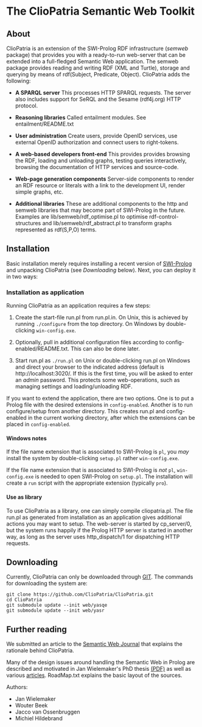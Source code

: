 # The ClioPatria Semantic Web Toolkit

## About

ClioPatria  is  an  extension  of   the  SWI-Prolog  RDF  infrastructure
(_semweb_ package) that provides you with a ready-to-run web-server that
can be extended into a full-fledged Semantic Web application. The semweb
package provides reading and writing RDF   (XML and Turtle), storage and
querying by means of rdf(Subject,   Predicate,  Object). ClioPatria adds
the following:

  - **A SPARQL server**
  This processes HTTP SPARQL requests.  The server also includes
  support for SeRQL and the Sesame (rdf4j.org) HTTP protocol.

  - **Reasoning libraries**
  Called entailment modules.  See entailment/README.txt

  - **User administration**
  Create users, provide OpenID services, use external OpenID
  authorization and connect users to right-tokens.

  - **A web-based developers front-end**
  This provides provides browsing the RDF, loading and unloading
  graphs, testing queries interactively, browsing the documentation of
  HTTP services and source-code.

  - **Web-page generation components**
  Server-side components to render an RDF resource or literals with
  a link to the development UI, render simple graphs, etc.

  - **Additional libraries**
  These are additional components to the http and semweb libraries
  that may become part of SWI-Prolog in the future.  Examples are
  lib/semweb/rdf_optimise.pl to optimise rdf-control-structures and
  lib/semweb/rdf_abstract.pl to transform graphs represented as
  rdf(S,P,O) terms.

## Installation

Basic installation merely  requires  installing   a  recent  version  of
[SWI-Prolog](http://www.swi-prolog.org) and unpacking   ClioPatria  (see
_Downloading_ below). Next, you can deploy it in two ways:

### Installation as application

Running ClioPatria as an application requires a few steps:

  1. Create the start-file run.pl from run.pl.in.  On Unix, this
  is achieved by running `./configure` from the top directory.  On
  Windows by double-clicking `win-config.exe`.

  2. Optionally, pull in additional configuration files according to
  config-enabled/README.txt.  This can also be done later.

  3. Start run.pl as `./run.pl` on Unix or double-clicking run.pl
  on Windows and direct your browser to the indicated address (default
  is http://localhost:3020/.  If this is the first time, you will be
  asked to enter an _admin_ password. This protects some
  web-operations, such as managing settings and loading/unloading RDF.

If you want to extend the application, there  are two options. One is to
put a Prolog file  with  the   desired  extensions  in `config-enabled`.
Another is to run configure/setup from   another directory. This creates
run.pl and config-enabled in the current  working directory, after which
the extensions can be placed in `config-enabled`.

#### Windows notes

If the file name extension that is associated to SWI-Prolog is `pl`, you
_may_  install  the  system   by    double-clicking   `setup.pl`  rather
`win-config.exe`.

If the file name extension that  is   associated  to SWI-Prolog is _not_
`pl`, `win-config.exe` is needed to open   SWI-Prolog on `setup.pl`. The
installation will create a `run` script   with the appropriate extension
(typically `pro`).


#### Use as library

To use ClioPatria as a library,   one  can simply compile cliopatria.pl.
The file run.pl as generated from   installation as an application gives
additional actions you may want to setup.   The web-server is started by
cp_server/0, but the system runs happily if   the  Prolog HTTP server is
started in another way, as long as   the server uses http_dispatch/1 for
dispatching HTTP requests.


## Downloading

Currently,    ClioPatria    can    only      be    downloaded    through
[GIT](http://www.git-scm.com). The commands for downloading the
system are:

    git clone https://github.com/ClioPatria/ClioPatria.git
    cd ClioPatria
    git submodule update --init web/yasqe
    git submodule update --init web/yasr

## Further reading

We submitted an article to the [Semantic Web
Journal](http://www.semantic-web-journal.net/content/cliopatria-logical-programming-infrastructure-semantic-web-0)
that explains the rationale behind ClioPatria.

Many of the design issues around handling the Semantic Web in Prolog are
described and motivated in Jan Wielemaker's PhD thesis
[(PDF)](http://www.swi-prolog.org/download/publications/jan-phd.pdf)
as well as various
[articles](http://www.swi-prolog.org/Publications.html).  RoadMap.txt
explains the basic layout of the sources.

Authors:

 - Jan Wielemaker
 - Wouter Beek
 - Jacco van Ossenbruggen
 - Michiel Hildebrand

